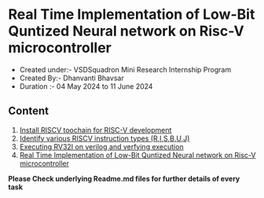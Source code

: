 # Real Time Implementation of Low-Bit Quntized Neural network on Risc-V microcontroller
- Created under:- VSDSquadron Mini Research Internship Program
- Created By:- Dhanvanti Bhavsar
- Duration :- 04 May 2024 to 11 June 2024

## Content
1. [Install RISCV toochain for RISC-V development](Task1)
2. [Identify various RISCV instruction types (R,I,S,B,U,J) ](Task2)
3. [Executing RV32I on verilog and verfying execution](Task3)
4. [Real Time Implementation of Low-Bit Quntized Neural network on Risc-V microcontroller](BitNetMCU)


**Please Check underlying Readme.md files for further details of every task**
